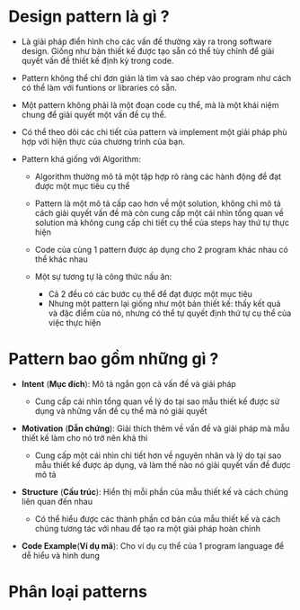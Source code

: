 
# Design pattern là gì ?

- Là giải pháp điển hình cho các vấn đề thường xảy ra trong software design. Giống như bản thiết kế được tạo sẵn có thể tùy chỉnh để giải quyết vấn đề thiết kế định kỳ trong code.

- Pattern không thể chỉ đơn giản là tìm và sao chép vào program như cách có thể làm với funtions or libraries có sẵn.
- Một pattern không phải là một đoạn code cụ thể, mà là một khái niệm chung để giải quyết một vấn đề cụ thể.
- Có thể theo dõi các chi tiết của pattern và implement một giải pháp phù hợp với hiện thực của chương trình của bạn. 

- Pattern khá giống với Algorithm:
	- Algorithm thường mô tả một tập hợp rõ ràng các hành động để đạt được một mục tiêu cụ thể
	- Pattern là một mô tả cấp cao hơn về một solution, không chỉ mô tả cách giải quyết vấn đề mà còn cung cấp một cái nhìn tổng quan về solution mà không cung cấp chi tiết cụ thể của steps hay thứ tự thực hiện
	- Code của cùng 1 pattern được áp dụng cho 2 program khác nhau có thể khác nhau

	- Một sự tương tự là công thức nấu ăn:
		- Cả 2 đều có các bước cụ thể để đạt được một mục tiêu
		- Nhưng một pattern lại giống như một bản thiết kế:  thấy kết quả và đặc điểm của nó, nhưng có thể tự quyết định thứ tự cụ thể của việc thực hiện

# Pattern bao gồm những gì ?


- **Intent** (**Mục đích**): Mô tả ngắn gọn cả vấn đề và giải pháp
	- Cung cấp cái nhìn tổng quan về lý do tại sao mẫu thiết kế được sử dụng và những vấn đề cụ thể mà nó giải quyết
	
- **Motivation** (**Dẫn chứng**): Giải thích thêm về vấn đề và giải pháp mà mẫu thiết kế làm cho nó trở nên khả thi
	- Cung cấp một cái nhìn chi tiết hơn về nguyên nhân và lý do tại sao mẫu thiết kế được áp dụng, và làm thế nào nó giải quyết vấn đề được mô tả

- **Structure** (**Cấu trúc**): Hiển thị mỗi phần của mẫu thiết kế và cách chúng liên quan đến nhau
	- Có thể hiểu được các thành phần cơ bản của mẫu thiết kế và cách chúng tương tác với nhau để tạo ra một giải pháp hoàn chỉnh

- **Code Example**(**Ví dụ mã**): Cho ví dụ cụ thể của 1 program language để dễ hiểu và hình dung


# Phân loại patterns

